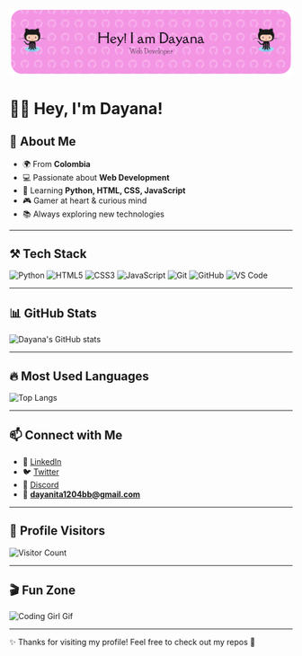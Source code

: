 ![Banner](./presentacion.png.png)

# 👩‍💻 Hey, I'm Dayana!  

## 🌟 About Me
- 🌍 From **Colombia**  
- 💻 Passionate about **Web Development**  
- 🚀 Learning **Python, HTML, CSS, JavaScript**  
- 🎮 Gamer at heart & curious mind  
- 📚 Always exploring new technologies  

---

## ⚒️ Tech Stack
![Python](https://img.shields.io/badge/Python-3776AB?style=for-the-badge&logo=python&logoColor=white)
![HTML5](https://img.shields.io/badge/HTML5-E34F26?style=for-the-badge&logo=html5&logoColor=white)
![CSS3](https://img.shields.io/badge/CSS3-1572B6?style=for-the-badge&logo=css3&logoColor=white)
![JavaScript](https://img.shields.io/badge/JavaScript-F7DF1E?style=for-the-badge&logo=javascript&logoColor=black)
![Git](https://img.shields.io/badge/Git-F05032?style=for-the-badge&logo=git&logoColor=white)
![GitHub](https://img.shields.io/badge/GitHub-181717?style=for-the-badge&logo=github&logoColor=white)
![VS Code](https://img.shields.io/badge/VS_Code-007ACC?style=for-the-badge&logo=visual-studio-code&logoColor=white)

---

## 📊 GitHub Stats
![Dayana's GitHub stats](https://github-readme-stats.vercel.app/api?username=Dayana196&show_icons=true&theme=radical)

---

## 🔥 Most Used Languages
![Top Langs](https://github-readme-stats.vercel.app/api/top-langs/?username=Dayana196&layout=compact&theme=tokyonight)

---

## 📫 Connect with Me
- 💼 [LinkedIn](https://www.linkedin.com/)  
- 🐦 [Twitter](https://twitter.com/)  
- 💬 [Discord](https://discord.com/)  
- 📧 **dayanita1204bb@gmail.com**  

---

## 👀 Profile Visitors
![Visitor Count](https://komarev.com/ghpvc/?username=Dayana196&label=Profile%20views&color=blue&style=flat)

---

## 🎬 Fun Zone
<img src="https://media.giphy.com/media/M9gbBd9nbDrOTu1Mqx/giphy.gif" width="300" alt="Coding Girl Gif">

---

✨ Thanks for visiting my profile! Feel free to check out my repos 🚀
